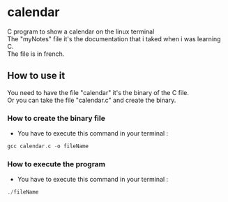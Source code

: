 # calendar
C program to show a calendar on the linux terminal  
    The "myNotes" file it's the documentation  that i taked when i was learning C.  
    The file is in french.

## How to use it
You need to have the file "calendar" it's the binary of the C file.  
Or you can take the file "calendar.c" and create the binary.

### How to create the binary file
- You have to execute this command in your terminal :
```c
gcc calendar.c -o fileName
```

### How to execute the program
- You have to execute this command in your terminal :
```c
./fileName
```
